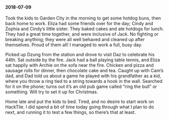 #### 2018-07-09

Took the kids to Garden City in the morning to get some hotdog buns, then back home to work. Eliza had some friends over for the day; Cindy and Zophia and Cindy’s little sister. They baked cakes and ate hotdogs for lunch. They had a great time together, and were inclusive of Jack. No fighting or breaking anything; they were all well behaved and cleaned up after themselves. Proud of them all! I managed to work a full, busy day.

Picked up Dzung from the station and drove to visit Daz to celebrate his 44th. Sat outside by the fire. Jack had a ball playing table tennis, and Eliza sat happily with Archie on the sofa near the fire. Chicken and pizza and sausage rolls for dinner, then chocolate cake and tea. Caught up with Cam’s dad, and Dad told us about a game he played with his grandfather as a kid, where you throw a ring tied to a string towards a hook in the wall. Searched for it on the phone; turns out it’s an old pub game called “ring the bull” or something. Will try to set it up for Christmas.

Home late and put the kids to bed. Tired, and no desire to start work on HackTile. I did spend a bit of time today going through what I plan to do next, and running it to test a few things, so there’s that at least.